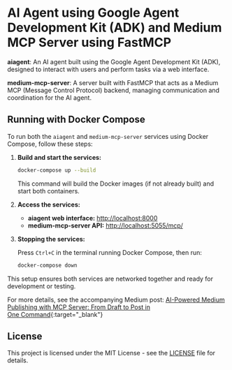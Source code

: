 # AI Agent using Google Agent Development Kit (ADK) and Medium MCP Server using FastMCP

**aiagent**: An AI agent built using the Google Agent Development Kit (ADK), designed to interact with users and perform tasks via a web interface.

**medium-mcp-server**: A server built with FastMCP that acts as a Medium MCP (Message Control Protocol) backend, managing communication and coordination for the AI agent.


## Running with Docker Compose

To run both the `aiagent` and `medium-mcp-server` services using Docker Compose, follow these steps:

1. **Build and start the services:**

   ```bash
   docker-compose up --build
   ```

   This command will build the Docker images (if not already built) and start both containers.

2. **Access the services:**

   - **aiagent web interface:** [http://localhost:8000](http://localhost:8000)
   - **medium-mcp-server API:** [http://localhost:5055/mcp/](http://localhost:5055/mcp/)

3. **Stopping the services:**

   Press `Ctrl+C` in the terminal running Docker Compose, then run:

   ```bash
   docker-compose down
   ```

This setup ensures both services are networked together and ready for development or testing.

For more details, see the accompanying Medium post: [AI-Powered Medium Publishing with MCP Server: From Draft to Post in One Command](https://medium.com/@umes4ever/ai-powered-medium-publishing-with-mcp-server-from-draft-to-post-in-one-command-b8e2b4af9bad){:target="_blank"}

## License

This project is licensed under the MIT License - see the [LICENSE](https://github.com/umes4ever/aiagent-mcp-medium-publisher/blob/main/LICENSE) file for details.